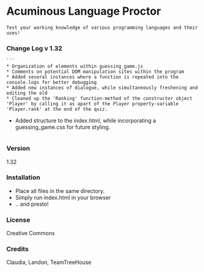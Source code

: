 # Acuminous Language Proctor
```
Test your working knowledge of various programming languages and their uses!
```
### Change Log v 1.32
	```
	* Organization of elements within guessing_game.js
	* Comments on potential DOM manipulation sites within the program
	* Added several instances where a function is repeated into the console.logs for better debugging
	* Added new instances of dialogue, while simultaneously freshening and editing the old
	* Cleaned up the 'Ranking' function-method of the constructor object 'Player' by calling it as apart of the Player property-variable 'Player.rank' at the end of the quiz.
  * Added structure to the index.html, while incorporating a guessing_game.css for future styling.
	```
### Version
1.32
### Installation
* Place all files in the same directory.
* Simply run index.html in your browser
* .. and presto!
### License
Creative Commons
### Credits
Claudia, Landon, TeamTreeHouse

